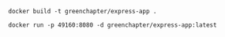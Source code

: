 
`docker build -t greenchapter/express-app .`

`docker run -p 49160:8080 -d greenchapter/express-app:latest`
